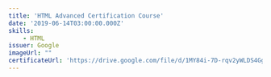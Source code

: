 ```yaml
---
title: 'HTML Advanced Certification Course'
date: '2019-06-14T03:00:00.000Z'
skills:
    - HTML
issuer: Google
imageUrl: ""
certificateUrl: 'https://drive.google.com/file/d/1MY84i-7D-rqv2yWLDS4Ggc-eHgYxpF2_/view'
---
```

